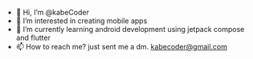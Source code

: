 - 👋 Hi, I’m @kabeCoder
- 👀 I’m interested in creating mobile apps
- 🌱 I’m currently learning android development using jetpack compose and flutter
- 📫 How to reach me? just sent me a dm. kabecoder@gmail.com

<!---
kabeCoder/kabeCoder is a ✨ special ✨ repository because its `README.md` (this file) appears on your GitHub profile.
You can click the Preview link to take a look at your changes.
--->
